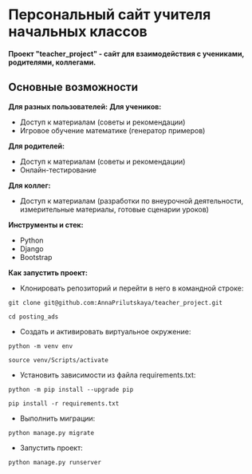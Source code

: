 # Персональный сайт учителя начальных классов

**Проект "teacher_project" - сайт для взаимодействия с учениками, родителями, коллегами.**

## Основные возможности

**Для разных пользователей:**
**Для учеников:**
* Доступ к материалам (советы и рекомендации)
* Игровое обучение математике (генератор примеров)

**Для родителей:**
* Доступ к материалам (советы и рекомендации)
* Онлайн-тестирование

**Для коллег:**
* Доступ к материалам (разработки по внеурочной деятельности, измерительные материалы, готовые сценарии уроков)

**Инструменты и стек:**
* Python
* Django
* Bootstrap

**Как запустить проект:**
* Клонировать репозиторий и перейти в него в командной строке:

```
git clone git@github.com:AnnaPrilutskaya/teacher_project.git
```

```
cd posting_ads
```

* Cоздать и активировать виртуальное окружение:

```
python -m venv env
```

```
source venv/Scripts/activate 
```

* Установить зависимости из файла requirements.txt:

```
python -m pip install --upgrade pip
```

```
pip install -r requirements.txt
```

* Выполнить миграции:

```
python manage.py migrate
```

* Запустить проект:

```
python manage.py runserver
```